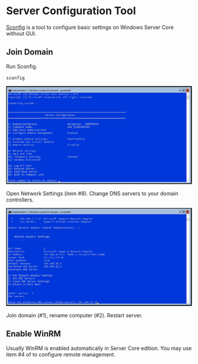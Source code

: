 Server Configuration Tool
=========================

[Sconfig](https://docs.microsoft.com/en-us/windows-server/get-started/sconfig-on-ws2016) is a tool to configure basic settings on Windows Server Core without GUI.

Join Domain
-----------

Run Sconfig.

```powershell
sconfig
```

![](./images/Sconfig01.png)

Open Network Settings (item #8). Change DNS servers to your domain controllers.

![](./images/Sconfig02.png)

Join domain (#1), rename computer (#2). Restart server.

Enable WinRM
------------

Usually WinRM is enabled automatically in Server Core edition. You may use item #4 of to configure remote management.
